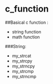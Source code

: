 # **c_function**

##Basical c function : 
- string function
- math function

###String:
- my_strcat
- my_strcpy
- my_strncpy
- my_strcmp
- my_strncmp
